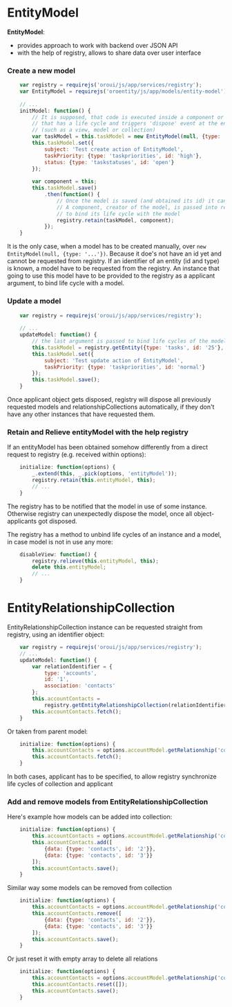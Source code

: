 # EntityModel

**EntityModel**:
 - provides approach to work with backend over JSON API
 - with the help of registry, allows to share data over user interface

### Create a new model
```javascript
    var registry = requirejs('oroui/js/app/services/registry');
    var EntityModel = requirejs('oroentity/js/app/models/entity-model');
    
    // ...
    initModel: function() {
        // It is supposed, that code is executed inside a component or some other instance 
        // that has a life cycle and triggers 'dispose' event at the end
        // (such as a view, model or collection)
        var taskModel = this.taskModel = new EntityModel(null, {type: 'tasks'});
        this.taskModel.set({
            subject: 'Test create action of EntityModel',
            taskPriority: {type: 'taskpriorities', id: 'high'},
            status: {type: 'taskstatuses', id: 'open'}
        });
        
        var component = this;
        this.taskModel.save()
            .then(function() {
                // Once the model is saved (and obtained its id) it can be published into the registry.
                // A component, creator of the model, is passed into registry 
                // to bind its life cycle with the model
                registry.retain(taskModel, component);
            });
    }
```
It is the only case, when a model has to be created manually, over `new EntityModel(null, {type: '...'})`. 
Because it doe's not have an id yet and cannot be requested from registry. If an identifier of an entity (id and type)
is known, a model have to be requested from the registry. An instance that going to use this model 
have to be provided to the registry as a applicant argument, to bind life cycle with a model.

### Update a model
```javascript
    var registry = requirejs('oroui/js/app/services/registry');
    
    // ...
    updateModel: function() {
        // the last argument is passed to bind life cycles of the model and applicant
        this.taskModel = registry.getEntity({type: 'tasks', id: '25'}, this);
        this.taskModel.set({
            subject: 'Test update action of EntityModel',
            taskPriority: {type: 'taskpriorities', id: 'normal'}
        });
        this.taskModel.save();
    }
```
Once applicant object gets disposed, registry will dispose all previously requested models and relationshipCollections
automatically, if they don't have any other instances that have requested them.

### Retain and Relieve entityModel with the help registry
If an entityModel has been obtained somehow differently from a direct request to registry
(e.g. received within options):
```javascript
    initialize: function(options) {
        _.extend(this, _.pick(options, 'entityModel'));
        registry.retain(this.entityModel, this);
        // ...
    }
```
The registry has to be notified that the model in use of some instance. Otherwise registry can unexpectedly dispose
the model, once all object-applicants got disposed.

The registry has a method to unbind life cycles of an instance and a model, in case model is not in use any more:

```javascript
    disableView: function() {
        registry.relieve(this.entityModel, this);
        delete this.entityModel;
        // ...
    }
```

# EntityRelationshipCollection
EntityRelationshipCollection instance can be requested straight from registry, using an identifier object:
```javascript
    var registry = requirejs('oroui/js/app/services/registry');
    // ...
    updateModel: function() {
        var relationIdentifier = {
            type: 'accounts', 
            id: '1',
            association: 'contacts'
        };
        this.accountContacts = 
            registry.getEntityRelationshipCollection(relationIdentifier, this);
        this.accountContacts.fetch();
    }
```
Or taken from parent model:
```javascript
    initialize: function(options) {
        this.accountContacts = options.accountModel.getRelationship('contacts', this);
        this.accountContacts.fetch();
    }
```
In both cases, applicant has to be specified, to allow registry synchronize life cycles of collection and applicant

### Add and remove models from EntityRelationshipCollection
Here's example how models can be added into collection:
```javascript
    initialize: function(options) {
        this.accountContacts = options.accountModel.getRelationship('contacts', this);
        this.accountContacts.add([
            {data: {type: 'contacts', id: '2'}},
            {data: {type: 'contacts', id: '3'}}
        ]);
        this.accountContacts.save();
    }
```
Similar way some models can be removed from collection
```javascript
    initialize: function(options) {
        this.accountContacts = options.accountModel.getRelationship('contacts', this);
        this.accountContacts.remove([
            {data: {type: 'contacts', id: '2'}},
            {data: {type: 'contacts', id: '3'}}
        ]);
        this.accountContacts.save();
    }
```
Or just reset it with empty array to delete all relations
```javascript
    initialize: function(options) {
        this.accountContacts = options.accountModel.getRelationship('contacts', this);
        this.accountContacts.reset([]);
        this.accountContacts.save();
    }
```
